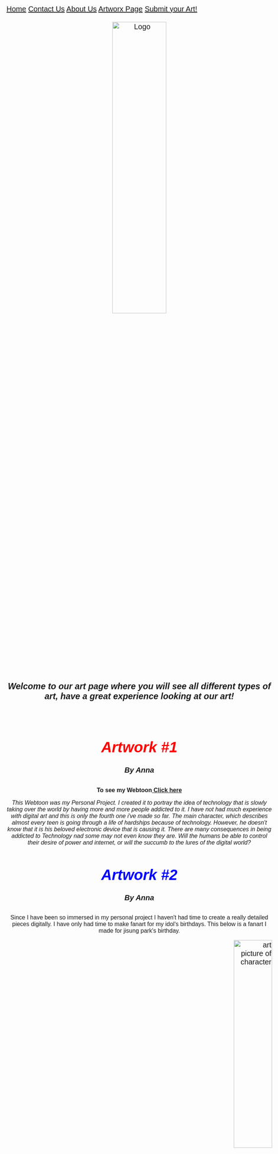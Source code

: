 <html>
<head>
<style>



body {
  background-color: pink;
}
p {
  font-size: 0.80em; 
}
</style>
</head>
<body>

<meta charset="UTF-8">
<meta name="viewport" content="width=device-width, initial-scale=1">
<style>

 
body {
  font-family: Arial, Helvetica, sans-serif;
  margin: 0;
 } 
.logo-image img{
width: 46px;
height: 46px;
border-radius: 50%;
overflow: hidden;
margin-top: -6px;
}

 




.navbar {
  overflow: hidden;
  background-color:black ;
}


.navbar a {
  float: left;
  display: block;
  color: red;
  text-align: center;
  padding: 10px 42.8px;
  text-decoration:  none;
  background-color:black
}


.navbar a.right {
  float: left;
}


.navbar a:hover {
  background-color: yellow;
  color: none;

}


.row {  
  display: -ms-flexbox; 
  display: flex;
  -ms-flex-wrap: wrap; 
  flex-wrap: wrap;
}

.side {
  -ms-flex: 30%; 
  flex: 30%;
  background-color: none;
  padding: 20px;
}



.main {   
  -ms-flex: 70%; 
  flex: 70%;
  background-color: none;
  padding: 20px;


</style>
<body>


<div class="navbar">
  <a href="https://sajjad172.github.io/homepage.networx/">Home</a>
  <a href="https://sajjad172.github.io/contact-us-page/">Contact Us</a>
  <a href="https://sajjad172.github.io/about.us.page/">About Us</a>
  <a href="https://sajjad172.github.io/artworx.page/">Artworx Page</a>
   <a href="https://sajjad172.github.io/sumbit.art/" class="right" class="center">Submit your Art!</a>
  
  </div>
 <br>
 

<div style="text-align:center">


  <img src="https://user-images.githubusercontent.com/78987191/109760700-0396ce80-7ba4-11eb-8d51-894ecd9bbb7a.jpg" alt="Logo" style="width:45%" >
<meta name="viewport" content="width=device-width, initial-scale=1">

<em><strong><h3> Welcome to our art page where you will see all different types of art, have a great experience looking at our art! </h3></strong></em>
<br>
<div style="text-align:center">
<em><strong><h1 style="color:red ;">Artwork #1</h1></strong></em>
</div>
<h5>By Anna</h5>
<p><strong>To see my Webtoon<a href="https://www.webtoons.com/en/challenge/that-world/list?title_no=588216">    Click here</a></strong></p>

<p><em>This Webtoon was my Personal Project. I created it to portray the idea of technology that is slowly taking over the world by having more and more people addicted to it. I have not had much experience with digital art and this is only the fourth one i've made so far. The main character, which describes almost every teen is going through a life of hardships because of technology. However, he doesn't know that it is his beloved electronic device that is causing it. There are many consequences in being addicted to Technology nad some may not even know they are. Will the humans be able to control their desire of power and internet, or will the succumb to the lures of the digital world?</em></p>
<div style="text-align:center">

<em><strong> <h1 style="color:blue ;">  Artwork #2</h1></strong></em>
</div><h5>By Anna</h5>

<p> Since I have been so immersed in my personal project I haven't had time to create a really detailed pieces digitally. I have only had time to make fanart for my idol's birthdays. This below is a fanart I made for jisung park's birthday. </p>
<div style="text-align:right">
<img src="https://raw.githubusercontent.com/sajjad172/aboutuspictures/main/F2A4C90F-1F1F-4B9E-A4DA-F66909966E9F.png" alt="art picture of character" style="width:38%" >
</div>
<div style="text-align:center">
<em><strong><h1 style="color:green;">Artwork #3</h1></strong></em>
</div>
<h5>By Anna</h5>
<p>This is a mushroom house, I dont know why I made it but the idea suddenly popped into my head :)). If you would like to see the video process <a href="https://www.youtube.com/watch?v=xdYoSF43jzQ">    Click here</a>  </p> 
<div style="text-align:right">
<img src="https://raw.githubusercontent.com/sajjad172/aboutuspictures/main/0DFD4DE3-1726-4A7E-AD19-73ED453173F3-2.png" alt="art picture of mushroom house" style="width:39%">
</div>
<br>
<div style="text-align:center">
<em><strong><h1 style="color:#046582;">Artwork #4</h1></strong></em>
</div>
<h5>By Anna</h5>
<p>I just thought of a dude with bunny ears because my favorite animal is a bunny and I for some reason only know how to draw boys.</p> 
<div style="text-align:right">
<img src="https://raw.githubusercontent.com/sajjad172/aboutuspictures/main/DC3E380F-E6E9-4CEE-A92B-4582551DB334.JPG" alt="art picture " style="width:39%">
</div>
<br>
<div style="text-align:center">
<em><strong><h1 style="color:#7868e6;">Artwork #5</h1></strong></em>
</div>
<h5>By Anna</h5>
<p>Fan Art </p> 
<div style="text-align:right">
<img src="https://raw.githubusercontent.com/sajjad172/aboutuspictures/main/46948F0D-B998-4062-8E2F-0DBB56AA9EE0.JPG" alt="art picture " style="width:39%">
</div>
<br>
<div style="text-align:center">
<em><strong><h1 style="color:#ff005c;">Artwork #6</h1></strong></em>
</div>
<h5>By Anna</h5>
<p> Sketch of an eye  </p> 
<div style="text-align:right">
<img src="https://raw.githubusercontent.com/sajjad172/aboutuspictures/main/33FC1765-844F-4F74-B011-EA24C8ACBBFB.JPG" alt="art picture " style="width:39%">
</div>
<div style="text-align:center">
<em><strong><h1 style="color:yellow;">Artwork #7</h1></strong></em></div>
<h5>By Farah </h5>
<p>I thought I was Picasso and was gonna draw the travis scott cereal really good even though it took me over 27 hours but i gave up halfway because i cant draw travis and i wasn’t planning on putting it on our website but mr sajjad trynna embarrass me so here it is 😡 </p> 
<div style="text-align:right">
<img src="https://raw.githubusercontent.com/sajjad172/aboutuspictures/main/cereal.jpg" alt="cereal art" style="width:42%">
</div>
<div style="text-align:center">
<em><strong><h1 style="color:purple;">Artwork #8</h1></strong></em>
</div>
<h5>By Farah </h5>
<p>This a keychain i made in art class and it’s basically just a keychain i have on my wall and it’s from dubai and it took me like 30 mins.</p>
<div style="text-align:right">
<img src="https://raw.githubusercontent.com/sajjad172/aboutuspictures/main/keychain.jpg" alt="art of a keychain" style="width:50%">
</div>
<br>
<div style="text-align:center">
<em><strong><h1 style="color:brown;">Artwork #9</h1></strong></em>
</div>
<h5>By Farah</h5>
<p>go learn arabic to understand🙄🙄🙄</p>
<div style="text-align:right">
<img src="https://raw.githubusercontent.com/sajjad172/aboutuspictures/main/B3C79B09-4CB1-4FE3-882D-8C18BEB0C28D.JPG" alt="meme" style="width:50%">
</div>
<div style="text-align:center">
<em><strong><h1 style="color:Aquamarine    ;">Artwork #10</h1></strong></em>
</div>
<h5>By Sajjad</h5>

<p>I made this art for my digital art class it took me about 1 hour to sketch and color in and it is a football player. What I like most about this art is how the player looks and is a quarterback. </p>
<div style="text-align:right">
<img src="https://raw.githubusercontent.com/sajjad172/aboutuspictures/main/unnamed%20(4).jpg" alt="art of a football player" style="width:35%">
</div>
<div style="text-align:center">
<br>
<em><strong><h1 style="color:Aqua;">Artwork #11</h1></strong></em></div>
<h5>By Sajjad</h5>
<p> I also made this for my digital art class. It was a project for halloween. It took me about 1 hour and was easier than I expected. It is supposed to be a monster. What I liked most about is it the colors and how it looks.</p>
<div style="text-align:right">
<img src="https://raw.githubusercontent.com/sajjad172/aboutuspictures/main/33.jpg" alt="art of a halloween character" style="width:30%">
</div>
<br>
<div style="text-align:center">
<br>
<em><strong><h1 style="color:#841B2D;">Artwork #12</h1></strong></em>
</div>
<h5>By Sajjad</h5>
<p> This art was also for my digital art class. It was a project for halloween. It took me about less than 1 hour and was easier than I expected. It is supposed to be something related to halloween. What I liked most about is it the colors and how it looks.</p>
<div style="text-align:right">
<img src="https://raw.githubusercontent.com/sajjad172/aboutuspictures/main/holloween.jpg" alt=" halloween art" style="width:42%">
</div>
<br>
<div style="text-align:center">
<br>
<em><strong><h1 style="color:#c19277;">Artwork #13</h1></strong></em>
</div>
<h5>By Kenara</h5>
<p>I made this drawing of my friend who passed away. It took me 2-3 days to finish it.</p>
<div style="text-align:right">
<img src="https://raw.githubusercontent.com/sajjad172/aboutuspictures/main/JU's%20WIND.jpeg" alt="art" style="width:42%">
</div>
<br>
<br>
<div style="text-align:center">
<br>
<em><strong><h1 style="color:#6930c3;">Artwork #14</h1></strong></em>
</div>
<h5>By Kenara</h5>
<p>I do logos for money and this is a design I made for my cousins clothing brand.
</p>
<div style="text-align:right">
<img src="https://raw.githubusercontent.com/sajjad172/aboutuspictures/main/a16%201223%205554%202213.jpeg" alt="art" style="width:42%">
</div>
<br>
<div style="text-align:center">
<br>
<br>
<div style="text-align:center">
<br>
<em><strong><h1 style="color:#16c79a;">Artwork #15</h1></strong></em>
</div>
<h5>By Kenara</h5>
<p>This is a fun “draw in your style” art challenge I saw online and this was my take on the challenge</p>
<div style="text-align:right">
<img src="https://raw.githubusercontent.com/sajjad172/aboutuspictures/main/de0199i.n.jpeg" alt="art" style="width:42%">
</div>
<br>
<div style="text-align:center">
<br>
<br>
<div style="text-align:center">
<br>
<em><strong><h1 style="color:#f8dc81;">Artwork #16</h1></strong></em>
</div>
<h5>By Kenara</h5>
<p>This is a logo I did recently for one of my number one customers. It took me 6-7 hours to do.</p>
<div style="text-align:right">
<img src="https://raw.githubusercontent.com/sajjad172/aboutuspictures/main/IMG_2910.png" alt="art" style="width:42%">
</div>
<br>
<div style="text-align:center">
<br>
<br>
<div style="text-align:center">
<br>
<em><strong><h1 style="color:#c0e218;">Artwork #17</h1></strong></em>
</div>
<h5>By Kenara</h5>
<p>This is a logo i designed for someone who was starting an upcoming brand. This took 3-4 hours to do.</p>
<div style="text-align:right">
<img src="https://raw.githubusercontent.com/sajjad172/aboutuspictures/main/IMG_2536.jpeg" alt="art" style="width:42%">
</div>
<p><strong><em>Thank you for viewing our Art page if you would like to go home </em> <a  href="https://sajjad172.github.io/homepage.networx/">Click here</a></strong></p>
<meta name="viewport" content="width=device-width, initial-scale=1">
<style>
body {
  font-family: Arial, Helvetica, sans-serif;
  font-size: 20px;
}

#myBtn {
  display: none;
  position: fixed;
  bottom: 20px;
  right: 30px;
  z-index: 99;
  font-size: 18px;
  border: none;
  outline: none;
  background-color: red;
  color: white;
  cursor: pointer;
  padding: 15px;
  border-radius: 4px;
}

#myBtn:hover {
  background-color: #555;
}
</style>
<body>

<button onclick="topFunction()" id="myBtn" title="Go to top">Top</button>



<script>

var mybutton = document.getElementById("myBtn");


window.onscroll = function() {scrollFunction()};

function scrollFunction() {
  if (document.body.scrollTop > 20 || document.documentElement.scrollTop > 20) {
    mybutton.style.display = "block";
  } else {
    mybutton.style.display = "none";
  }
}

function topFunction() {
  document.body.scrollTop = 0;
  document.documentElement.scrollTop = 0;
}
</script>



